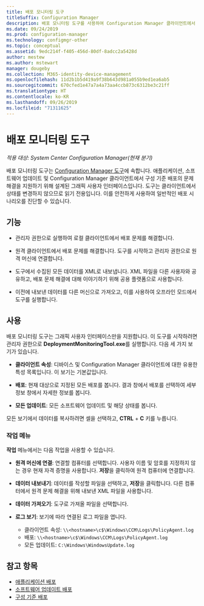```yaml
---
title: 배포 모니터링 도구
titleSuffix: Configuration Manager
description: 배포 모니터링 도구를 사용하여 Configuration Manager 클라이언트에서 소프트웨어 배포 문제를 해결합니다.
ms.date: 09/24/2019
ms.prod: configuration-manager
ms.technology: configmgr-other
ms.topic: conceptual
ms.assetid: 9edc214f-f405-456d-80df-8adcc2a5428d
author: mestew
ms.author: mstewart
manager: dougeby
ms.collection: M365-identity-device-management
ms.openlocfilehash: 11d2b1b5d419a9f38b643d981a055b9ed1ea6ab5
ms.sourcegitcommit: 670cfed1e47a7a4a73aa4ccb873c6312be3c21ff
ms.translationtype: HT
ms.contentlocale: ko-KR
ms.lasthandoff: 09/26/2019
ms.locfileid: "71311625"
---
```

# <a name="deployment-monitoring-tool"></a>배포 모니터링 도구

*적용 대상: System Center Configuration Manager(현재 분기)*

배포 모니터링 도구는 [Configuration Manager 도구](/sccm/core/support/tools)에 속합니다. 애플리케이션, 소프트웨어 업데이트 및 Configuration Manager 클라이언트에서 구성 기준 배포의 문제 해결을 지원하기 위해 설계된 그래픽 사용자 인터페이스입니다. 도구는 클라이언트에서 상태를 변경하지 않으므로 읽기 전용입니다. 이를 안전하게 사용하여 일반적인 배포 시나리오를 진단할 수 있습니다.


## <a name="features"></a>기능

- 관리자 권한으로 실행하여 로컬 클라이언트에서 배포 문제를 해결합니다.  

- 원격 클라이언트에서 배포 문제를 해결합니다. 도구를 시작하고 관리자 권한으로 원격 머신에 연결합니다.  

- 도구에서 수집된 모든 데이터를 XML로 내보냅니다. XML 파일을 다른 사용자와 공유하고, 배포 문제 해결에 대해 이야기하기 위해 공용 플랫폼으로 사용합니다.  

- 이전에 내보낸 데이터를 다른 머신으로 가져오고, 이를 사용하여 오프라인 모드에서 도구를 실행합니다.   


## <a name="usage"></a>사용

배포 모니터링 도구는 그래픽 사용자 인터페이스만을 지원합니다. 이 도구를 시작하려면 관리자 권한으로 **DeploymentMonitoringTool.exe**를 실행합니다. 다음 세 가지 보기가 있습니다.  

- **클라이언트 속성**: 디바이스 및 Configuration Manager 클라이언트에 대한 유용한 특성 목록입니다. 이 보기는 기본값입니다.   

- **배포**: 현재 대상으로 지정된 모든 배포를 봅니다. 결과 창에서 배포를 선택하여 세부 정보 창에서 자세한 정보를 봅니다.  

- **모든 업데이트**: 모든 소프트웨어 업데이트 및 해당 상태를 봅니다.  

모든 보기에서 데이터를 복사하려면 셀을 선택하고, **CTRL** + **C** 키를 누릅니다.


### <a name="actions-menu"></a>작업 메뉴

**작업** 메뉴에서는 다음 작업을 사용할 수 있습니다.  

- **원격 머신에 연결**: 연결할 컴퓨터를 선택합니다. 사용자 이름 및 암호를 지정하지 않는 경우 현재 자격 증명을 사용합니다. **저장**을 클릭하여 원격 컴퓨터에 연결합니다.  

- **데이터 내보내기**: 데이터를 작성할 파일을 선택하고, **저장**을 클릭합니다. 다른 컴퓨터에서 원격 문제 해결을 위해 내보낸 XML 파일을 사용합니다.  

- **데이터 가져오기**: 도구로 가져올 파일을 선택합니다.  

- **로그 보기**: 보기에 따라 연결된 로그 파일을 엽니다.  
    - 클라이언트 속성: `\\<hostname>\c$\Windows\CCM\Logs\PolicyAgent.log`
    - 배포: `\\<hostname>\c$\Windows\CCM\Logs\PolicyAgent.log`
    - 모든 업데이트: `C:\Windows\WindowsUpdate.log`



## <a name="see-also"></a>참고 항목

- [애플리케이션 배포](/sccm/apps/deploy-use/deploy-applications)
- [소프트웨어 업데이트 배포](/sccm/sum/deploy-use/deploy-software-updates)
- [구성 기준 배포](/sccm/compliance/deploy-use/deploy-configuration-baselines)
